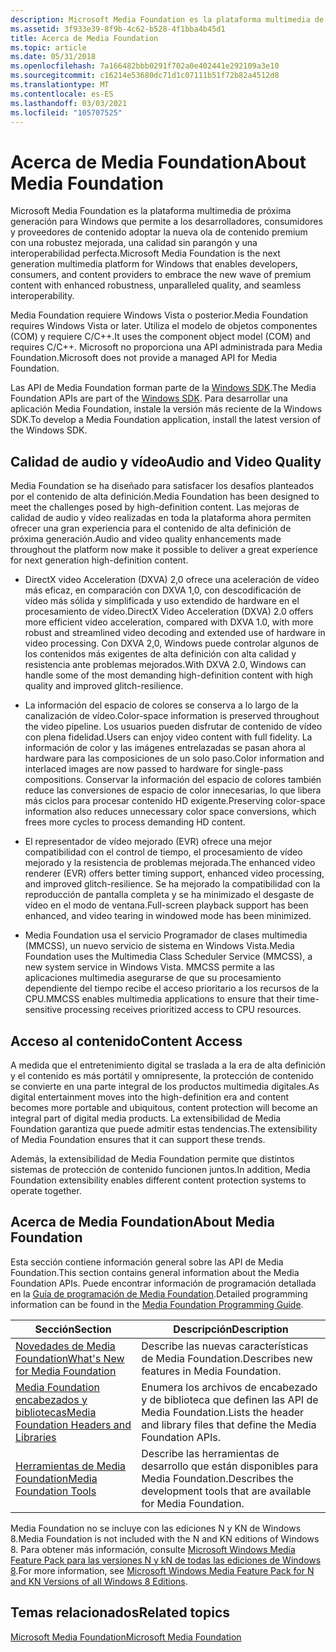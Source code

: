 ```yaml
---
description: Microsoft Media Foundation es la plataforma multimedia de próxima generación para Windows que permite a los desarrolladores, consumidores y proveedores de contenido adoptar la nueva ola de contenido premium con una robustez mejorada, una calidad sin parangón y una interoperabilidad perfecta.
ms.assetid: 3f933e39-8f9b-4c62-b528-4f1bba4b45d1
title: Acerca de Media Foundation
ms.topic: article
ms.date: 05/31/2018
ms.openlocfilehash: 7a166482bbb0291f702a0e402441e292109a3e10
ms.sourcegitcommit: c16214e53680dc71d1c07111b51f72b82a4512d8
ms.translationtype: MT
ms.contentlocale: es-ES
ms.lasthandoff: 03/03/2021
ms.locfileid: "105707525"
---
```

# <a name="about-media-foundation"></a><span data-ttu-id="926ac-103">Acerca de Media Foundation</span><span class="sxs-lookup"><span data-stu-id="926ac-103">About Media Foundation</span></span>

<span data-ttu-id="926ac-104">Microsoft Media Foundation es la plataforma multimedia de próxima generación para Windows que permite a los desarrolladores, consumidores y proveedores de contenido adoptar la nueva ola de contenido premium con una robustez mejorada, una calidad sin parangón y una interoperabilidad perfecta.</span><span class="sxs-lookup"><span data-stu-id="926ac-104">Microsoft Media Foundation is the next generation multimedia platform for Windows that enables developers, consumers, and content providers to embrace the new wave of premium content with enhanced robustness, unparalleled quality, and seamless interoperability.</span></span>

<span data-ttu-id="926ac-105">Media Foundation requiere Windows Vista o posterior.</span><span class="sxs-lookup"><span data-stu-id="926ac-105">Media Foundation requires Windows Vista or later.</span></span> <span data-ttu-id="926ac-106">Utiliza el modelo de objetos componentes (COM) y requiere C/C++.</span><span class="sxs-lookup"><span data-stu-id="926ac-106">It uses the component object model (COM) and requires C/C++.</span></span> <span data-ttu-id="926ac-107">Microsoft no proporciona una API administrada para Media Foundation.</span><span class="sxs-lookup"><span data-stu-id="926ac-107">Microsoft does not provide a managed API for Media Foundation.</span></span>

<span data-ttu-id="926ac-108">Las API de Media Foundation forman parte de la [Windows SDK](https://msdn.microsoft.com/windowsvista/bb980924.aspx).</span><span class="sxs-lookup"><span data-stu-id="926ac-108">The Media Foundation APIs are part of the [Windows SDK](https://msdn.microsoft.com/windowsvista/bb980924.aspx).</span></span> <span data-ttu-id="926ac-109">Para desarrollar una aplicación Media Foundation, instale la versión más reciente de la Windows SDK.</span><span class="sxs-lookup"><span data-stu-id="926ac-109">To develop a Media Foundation application, install the latest version of the Windows SDK.</span></span>

## <a name="audio-and-video-quality"></a><span data-ttu-id="926ac-110">Calidad de audio y vídeo</span><span class="sxs-lookup"><span data-stu-id="926ac-110">Audio and Video Quality</span></span>

<span data-ttu-id="926ac-111">Media Foundation se ha diseñado para satisfacer los desafíos planteados por el contenido de alta definición.</span><span class="sxs-lookup"><span data-stu-id="926ac-111">Media Foundation has been designed to meet the challenges posed by high-definition content.</span></span> <span data-ttu-id="926ac-112">Las mejoras de calidad de audio y vídeo realizadas en toda la plataforma ahora permiten ofrecer una gran experiencia para el contenido de alta definición de próxima generación.</span><span class="sxs-lookup"><span data-stu-id="926ac-112">Audio and video quality enhancements made throughout the platform now make it possible to deliver a great experience for next generation high-definition content.</span></span>

-   <span data-ttu-id="926ac-113">DirectX video Acceleration (DXVA) 2,0 ofrece una aceleración de vídeo más eficaz, en comparación con DXVA 1,0, con descodificación de vídeo más sólida y simplificada y uso extendido de hardware en el procesamiento de vídeo.</span><span class="sxs-lookup"><span data-stu-id="926ac-113">DirectX Video Acceleration (DXVA) 2.0 offers more efficient video acceleration, compared with DXVA 1.0, with more robust and streamlined video decoding and extended use of hardware in video processing.</span></span> <span data-ttu-id="926ac-114">Con DXVA 2,0, Windows puede controlar algunos de los contenidos más exigentes de alta definición con alta calidad y resistencia ante problemas mejorados.</span><span class="sxs-lookup"><span data-stu-id="926ac-114">With DXVA 2.0, Windows can handle some of the most demanding high-definition content with high quality and improved glitch-resilience.</span></span>

-   <span data-ttu-id="926ac-115">La información del espacio de colores se conserva a lo largo de la canalización de vídeo.</span><span class="sxs-lookup"><span data-stu-id="926ac-115">Color-space information is preserved throughout the video pipeline.</span></span> <span data-ttu-id="926ac-116">Los usuarios pueden disfrutar de contenido de vídeo con plena fidelidad.</span><span class="sxs-lookup"><span data-stu-id="926ac-116">Users can enjoy video content with full fidelity.</span></span> <span data-ttu-id="926ac-117">La información de color y las imágenes entrelazadas se pasan ahora al hardware para las composiciones de un solo paso.</span><span class="sxs-lookup"><span data-stu-id="926ac-117">Color information and interlaced images are now passed to hardware for single-pass compositions.</span></span> <span data-ttu-id="926ac-118">Conservar la información del espacio de colores también reduce las conversiones de espacio de color innecesarias, lo que libera más ciclos para procesar contenido HD exigente.</span><span class="sxs-lookup"><span data-stu-id="926ac-118">Preserving color-space information also reduces unnecessary color space conversions, which frees more cycles to process demanding HD content.</span></span>
-   <span data-ttu-id="926ac-119">El representador de vídeo mejorado (EVR) ofrece una mejor compatibilidad con el control de tiempo, el procesamiento de vídeo mejorado y la resistencia de problemas mejorada.</span><span class="sxs-lookup"><span data-stu-id="926ac-119">The enhanced video renderer (EVR) offers better timing support, enhanced video processing, and improved glitch-resilience.</span></span> <span data-ttu-id="926ac-120">Se ha mejorado la compatibilidad con la reproducción de pantalla completa y se ha minimizado el desgaste de vídeo en el modo de ventana.</span><span class="sxs-lookup"><span data-stu-id="926ac-120">Full-screen playback support has been enhanced, and video tearing in windowed mode has been minimized.</span></span>
-   <span data-ttu-id="926ac-121">Media Foundation usa el servicio Programador de clases multimedia (MMCSS), un nuevo servicio de sistema en Windows Vista.</span><span class="sxs-lookup"><span data-stu-id="926ac-121">Media Foundation uses the Multimedia Class Scheduler Service (MMCSS), a new system service in Windows Vista.</span></span> <span data-ttu-id="926ac-122">MMCSS permite a las aplicaciones multimedia asegurarse de que su procesamiento dependiente del tiempo recibe el acceso prioritario a los recursos de la CPU.</span><span class="sxs-lookup"><span data-stu-id="926ac-122">MMCSS enables multimedia applications to ensure that their time-sensitive processing receives prioritized access to CPU resources.</span></span>

## <a name="content-access"></a><span data-ttu-id="926ac-123">Acceso al contenido</span><span class="sxs-lookup"><span data-stu-id="926ac-123">Content Access</span></span>

<span data-ttu-id="926ac-124">A medida que el entretenimiento digital se traslada a la era de alta definición y el contenido es más portátil y omnipresente, la protección de contenido se convierte en una parte integral de los productos multimedia digitales.</span><span class="sxs-lookup"><span data-stu-id="926ac-124">As digital entertainment moves into the high-definition era and content becomes more portable and ubiquitous, content protection will become an integral part of digital media products.</span></span> <span data-ttu-id="926ac-125">La extensibilidad de Media Foundation garantiza que puede admitir estas tendencias.</span><span class="sxs-lookup"><span data-stu-id="926ac-125">The extensibility of Media Foundation ensures that it can support these trends.</span></span>

<span data-ttu-id="926ac-126">Además, la extensibilidad de Media Foundation permite que distintos sistemas de protección de contenido funcionen juntos.</span><span class="sxs-lookup"><span data-stu-id="926ac-126">In addition, Media Foundation extensibility enables different content protection systems to operate together.</span></span>

## <a name="about-media-foundation"></a><span data-ttu-id="926ac-127">Acerca de Media Foundation</span><span class="sxs-lookup"><span data-stu-id="926ac-127">About Media Foundation</span></span>

<span data-ttu-id="926ac-128">Esta sección contiene información general sobre las API de Media Foundation.</span><span class="sxs-lookup"><span data-stu-id="926ac-128">This section contains general information about the Media Foundation APIs.</span></span> <span data-ttu-id="926ac-129">Puede encontrar información de programación detallada en la [Guía de programación de Media Foundation](media-foundation-programming-guide.md).</span><span class="sxs-lookup"><span data-stu-id="926ac-129">Detailed programming information can be found in the [Media Foundation Programming Guide](media-foundation-programming-guide.md).</span></span>



| <span data-ttu-id="926ac-130">Sección</span><span class="sxs-lookup"><span data-stu-id="926ac-130">Section</span></span>                                                                              | <span data-ttu-id="926ac-131">Descripción</span><span class="sxs-lookup"><span data-stu-id="926ac-131">Description</span></span>                                                               |
|--------------------------------------------------------------------------------------|---------------------------------------------------------------------------|
| [<span data-ttu-id="926ac-132">Novedades de Media Foundation</span><span class="sxs-lookup"><span data-stu-id="926ac-132">What's New for Media Foundation</span></span>](whats-new-for-media-foundation.md)                | <span data-ttu-id="926ac-133">Describe las nuevas características de Media Foundation.</span><span class="sxs-lookup"><span data-stu-id="926ac-133">Describes new features in Media Foundation.</span></span>                               |
| [<span data-ttu-id="926ac-134">Media Foundation encabezados y bibliotecas</span><span class="sxs-lookup"><span data-stu-id="926ac-134">Media Foundation Headers and Libraries</span></span>](media-foundation-headers-and-libraries.md) | <span data-ttu-id="926ac-135">Enumera los archivos de encabezado y de biblioteca que definen las API de Media Foundation.</span><span class="sxs-lookup"><span data-stu-id="926ac-135">Lists the header and library files that define the Media Foundation APIs.</span></span> |
| [<span data-ttu-id="926ac-136">Herramientas de Media Foundation</span><span class="sxs-lookup"><span data-stu-id="926ac-136">Media Foundation Tools</span></span>](media-foundation-tools.md)                                 | <span data-ttu-id="926ac-137">Describe las herramientas de desarrollo que están disponibles para Media Foundation.</span><span class="sxs-lookup"><span data-stu-id="926ac-137">Describes the development tools that are available for Media Foundation.</span></span>  |



 

<span data-ttu-id="926ac-138">Media Foundation no se incluye con las ediciones N y KN de Windows 8.</span><span class="sxs-lookup"><span data-stu-id="926ac-138">Media Foundation is not included with the N and KN editions of Windows 8.</span></span> <span data-ttu-id="926ac-139">Para obtener más información, consulte [Microsoft Windows Media Feature Pack para las versiones N y kN de todas las ediciones de Windows 8](https://support.microsoft.com/kb/2703761).</span><span class="sxs-lookup"><span data-stu-id="926ac-139">For more information, see [Microsoft Windows Media Feature Pack for N and KN Versions of all Windows 8 Editions](https://support.microsoft.com/kb/2703761).</span></span>

## <a name="related-topics"></a><span data-ttu-id="926ac-140">Temas relacionados</span><span class="sxs-lookup"><span data-stu-id="926ac-140">Related topics</span></span>

<dl> <dt>

[<span data-ttu-id="926ac-141">Microsoft Media Foundation</span><span class="sxs-lookup"><span data-stu-id="926ac-141">Microsoft Media Foundation</span></span>](microsoft-media-foundation-sdk.md)
</dt> </dl>

 

 



